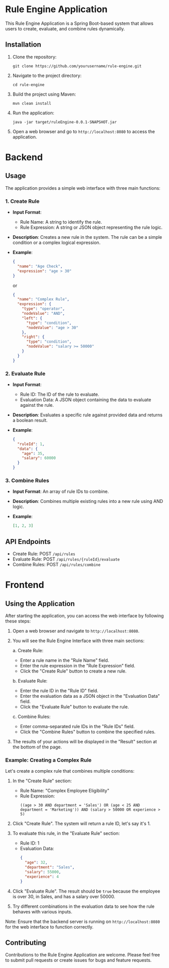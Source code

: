 # Rule Engine Application

This Rule Engine Application is a Spring Boot-based system that allows users to create, evaluate, and combine rules dynamically.

## Installation

1. Clone the repository:
   ```
   git clone https://github.com/yourusername/rule-engine.git
   ```

2. Navigate to the project directory:
   ```
   cd rule-engine
   ```

3. Build the project using Maven:
   ```
   mvn clean install
   ```

4. Run the application:
   ```
   java -jar target/ruleEngine-0.0.1-SNAPSHOT.jar
   ```

5. Open a web browser and go to `http://localhost:8080` to access the application.

# Backend

## Usage

The application provides a simple web interface with three main functions:

### 1. Create Rule

- **Input Format**: 
  - Rule Name: A string to identify the rule.
  - Rule Expression: A string or JSON object representing the rule logic.

- **Description**: Creates a new rule in the system. The rule can be a simple condition or a complex logical expression.

- **Example**:
  ```json
  {
    "name": "Age Check",
    "expression": "age > 30"
  }
  ```
  or
  ```json
  {
    "name": "Complex Rule",
    "expression": {
      "type": "operator",
      "nodeValue": "AND",
      "left": {
        "type": "condition",
        "nodeValue": "age > 30"
      },
      "right": {
        "type": "condition",
        "nodeValue": "salary >= 50000"
      }
    }
  }
  ```

### 2. Evaluate Rule

- **Input Format**:
  - Rule ID: The ID of the rule to evaluate.
  - Evaluation Data: A JSON object containing the data to evaluate against the rule.

- **Description**: Evaluates a specific rule against provided data and returns a boolean result.

- **Example**:
  ```json
  {
    "ruleId": 1,
    "data": {
      "age": 35,
      "salary": 60000
    }
  }
  ```

### 3. Combine Rules

- **Input Format**: An array of rule IDs to combine.

- **Description**: Combines multiple existing rules into a new rule using AND logic.

- **Example**:
  ```json
  [1, 2, 3]
  ```

## API Endpoints

- Create Rule: POST `/api/rules`
- Evaluate Rule: POST `/api/rules/{ruleId}/evaluate`
- Combine Rules: POST `/api/rules/combine`



# Frontend

## Using the Application

After starting the application, you can access the web interface by following these steps:

1. Open a web browser and navigate to `http://localhost:8080`.

2. You will see the Rule Engine Interface with three main sections:

   a. Create Rule:
      - Enter a rule name in the "Rule Name" field.
      - Enter the rule expression in the "Rule Expression" field.
      - Click the "Create Rule" button to create a new rule.

   b. Evaluate Rule:
      - Enter the rule ID in the "Rule ID" field.
      - Enter the evaluation data as a JSON object in the "Evaluation Data" field.
      - Click the "Evaluate Rule" button to evaluate the rule.

   c. Combine Rules:
      - Enter comma-separated rule IDs in the "Rule IDs" field.
      - Click the "Combine Rules" button to combine the specified rules.

3. The results of your actions will be displayed in the "Result" section at the bottom of the page.

### Example: Creating a Complex Rule

Let's create a complex rule that combines multiple conditions:

1. In the "Create Rule" section:
   - Rule Name: "Complex Employee Eligibility"
   - Rule Expression:
     ```
     ((age > 30 AND department = 'Sales') OR (age < 25 AND department = 'Marketing')) AND (salary > 50000 OR experience > 5)
     ```

2. Click "Create Rule". The system will return a rule ID, let's say it's 1.

3. To evaluate this rule, in the "Evaluate Rule" section:
   - Rule ID: 1
   - Evaluation Data:
     ```json
     {
       "age": 32,
       "department": "Sales",
       "salary": 55000,
       "experience": 4
     }
     ```

4. Click "Evaluate Rule". The result should be `true` because the employee is over 30, in Sales, and has a salary over 50000.

5. Try different combinations in the evaluation data to see how the rule behaves with various inputs.

Note: Ensure that the backend server is running on `http://localhost:8080` for the web interface to function correctly.


## Contributing

Contributions to the Rule Engine Application are welcome. Please feel free to submit pull requests or create issues for bugs and feature requests.


